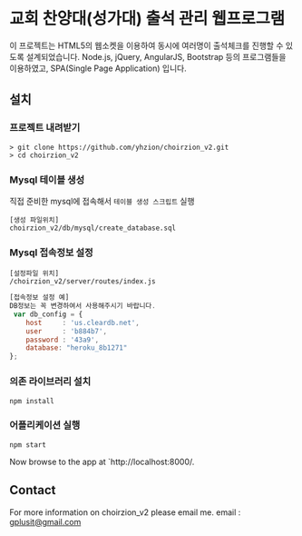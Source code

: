 # 교회 찬양대(성가대) 출석 관리 웹프로그램

이 프로젝트는 HTML5의 웹소켓을 이용하여 동시에 여러명이 출석체크를 진행할 수 있도록 설계되었습니다. Node.js, jQuery, AngularJS, Bootstrap 등의 프로그램들을 이용하였고, SPA(Single Page Application) 입니다.

## 설치
### 프로젝트 내려받기
```
> git clone https://github.com/yhzion/choirzion_v2.git
> cd choirzion_v2
```

### Mysql 테이블 생성
직접 준비한 mysql에 접속해서 `테이블 생성 스크립트` 실행
```
[생성 파일위치]
choirzion_v2/db/mysql/create_database.sql
```

### Mysql 접속정보 설정
```
[설정파일 위치]
/choirzion_v2/server/routes/index.js
```
```javascript
[접속정보 설정 예]
DB정보는 꼭 변경하여서 사용해주시기 바랍니다.
 var db_config = {
	host     : 'us.cleardb.net',
	user     : 'b884b7',
	password : '43a9',
	database: "heroku_8b1271"
};
```

### 의존 라이브러리 설치
```
npm install
```

### 어플리케이션 실행
```
npm start
```

Now browse to the app at `http://localhost:8000/.

## Contact

For more information on choirzion_v2 please email me.
email : gplusit@gmail.com